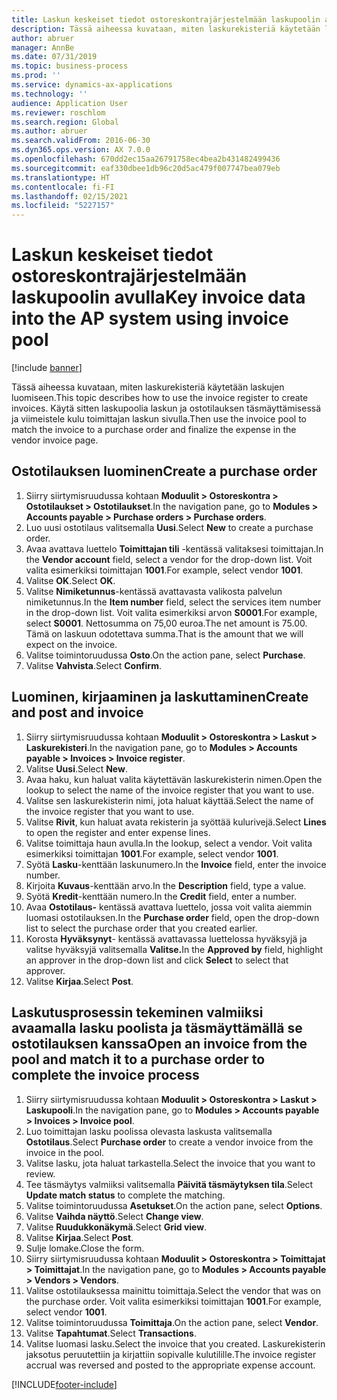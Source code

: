 ```yaml
---
title: Laskun keskeiset tiedot ostoreskontrajärjestelmään laskupoolin avulla
description: Tässä aiheessa kuvataan, miten laskurekisteriä käytetään laskujen luomiseen.
author: abruer
manager: AnnBe
ms.date: 07/31/2019
ms.topic: business-process
ms.prod: ''
ms.service: dynamics-ax-applications
ms.technology: ''
audience: Application User
ms.reviewer: roschlom
ms.search.region: Global
ms.author: abruer
ms.search.validFrom: 2016-06-30
ms.dyn365.ops.version: AX 7.0.0
ms.openlocfilehash: 670dd2ec15aa26791758ec4bea2b431482499436
ms.sourcegitcommit: eaf330dbee1db96c20d5ac479f007747bea079eb
ms.translationtype: HT
ms.contentlocale: fi-FI
ms.lasthandoff: 02/15/2021
ms.locfileid: "5227157"
---
```

# <a name="key-invoice-data-into-the-ap-system-using-invoice-pool"></a><span data-ttu-id="5c664-103">Laskun keskeiset tiedot ostoreskontrajärjestelmään laskupoolin avulla</span><span class="sxs-lookup"><span data-stu-id="5c664-103">Key invoice data into the AP system using invoice pool</span></span>

[!include [banner](../../includes/banner.md)]

<span data-ttu-id="5c664-104">Tässä aiheessa kuvataan, miten laskurekisteriä käytetään laskujen luomiseen.</span><span class="sxs-lookup"><span data-stu-id="5c664-104">This topic describes how to use the invoice register to create invoices.</span></span> <span data-ttu-id="5c664-105">Käytä sitten laskupoolia laskun ja ostotilauksen täsmäyttämisessä ja viimeistele kulu toimittajan laskun sivulla.</span><span class="sxs-lookup"><span data-stu-id="5c664-105">Then use the invoice pool to match the invoice to a purchase order and finalize the expense in the vendor invoice page.</span></span>


## <a name="create-a-purchase-order"></a><span data-ttu-id="5c664-106">Ostotilauksen luominen</span><span class="sxs-lookup"><span data-stu-id="5c664-106">Create a purchase order</span></span>
1. <span data-ttu-id="5c664-107">Siirry siirtymisruudussa kohtaan **Moduulit > Ostoreskontra > Ostotilaukset > Ostotilaukset**.</span><span class="sxs-lookup"><span data-stu-id="5c664-107">In the navigation pane, go to **Modules > Accounts payable > Purchase orders > Purchase orders**.</span></span>
2. <span data-ttu-id="5c664-108">Luo uusi ostotilaus valitsemalla **Uusi**.</span><span class="sxs-lookup"><span data-stu-id="5c664-108">Select **New** to create a purchase order.</span></span>
3. <span data-ttu-id="5c664-109">Avaa avattava luettelo **Toimittajan tili** -kentässä valitaksesi toimittajan.</span><span class="sxs-lookup"><span data-stu-id="5c664-109">In the **Vendor account** field, select a vendor for the drop-down list.</span></span> <span data-ttu-id="5c664-110">Voit valita esimerkiksi toimittajan **1001**.</span><span class="sxs-lookup"><span data-stu-id="5c664-110">For example, select vendor **1001**.</span></span>
4. <span data-ttu-id="5c664-111">Valitse **OK**.</span><span class="sxs-lookup"><span data-stu-id="5c664-111">Select **OK**.</span></span>
5. <span data-ttu-id="5c664-112">Valitse **Nimiketunnus**-kentässä avattavasta valikosta palvelun nimiketunnus.</span><span class="sxs-lookup"><span data-stu-id="5c664-112">In the **Item number** field, select the services item number in the drop-down list.</span></span> <span data-ttu-id="5c664-113">Voit valita esimerkiksi arvon **S0001**.</span><span class="sxs-lookup"><span data-stu-id="5c664-113">For example, select **S0001**.</span></span> <span data-ttu-id="5c664-114">Nettosumma on 75,00 euroa.</span><span class="sxs-lookup"><span data-stu-id="5c664-114">The net amount is 75.00.</span></span>  <span data-ttu-id="5c664-115">Tämä on laskuun odotettava summa.</span><span class="sxs-lookup"><span data-stu-id="5c664-115">That is the amount that we will expect on the invoice.</span></span>  
6. <span data-ttu-id="5c664-116">Valitse toimintoruudussa **Osto**.</span><span class="sxs-lookup"><span data-stu-id="5c664-116">On the action pane, select **Purchase**.</span></span>
7. <span data-ttu-id="5c664-117">Valitse **Vahvista**.</span><span class="sxs-lookup"><span data-stu-id="5c664-117">Select **Confirm**.</span></span>

## <a name="create-and-post-and-invoice"></a><span data-ttu-id="5c664-118">Luominen, kirjaaminen ja laskuttaminen</span><span class="sxs-lookup"><span data-stu-id="5c664-118">Create and post and invoice</span></span>
1. <span data-ttu-id="5c664-119">Siirry siirtymisruudussa kohtaan **Moduulit > Ostoreskontra > Laskut > Laskurekisteri**.</span><span class="sxs-lookup"><span data-stu-id="5c664-119">In the navigation pane, go to **Modules > Accounts payable > Invoices > Invoice register**.</span></span>
2. <span data-ttu-id="5c664-120">Valitse **Uusi**.</span><span class="sxs-lookup"><span data-stu-id="5c664-120">Select **New**.</span></span>
3. <span data-ttu-id="5c664-121">Avaa haku, kun haluat valita käytettävän laskurekisterin nimen.</span><span class="sxs-lookup"><span data-stu-id="5c664-121">Open the lookup to select the name of the invoice register that you want to use.</span></span>
4. <span data-ttu-id="5c664-122">Valitse sen laskurekisterin nimi, jota haluat käyttää.</span><span class="sxs-lookup"><span data-stu-id="5c664-122">Select the name of the invoice register that you want to use.</span></span>
5. <span data-ttu-id="5c664-123">Valitse **Rivit**, kun haluat avata rekisterin ja syöttää kulurivejä.</span><span class="sxs-lookup"><span data-stu-id="5c664-123">Select **Lines** to open the register and enter expense lines.</span></span>
6. <span data-ttu-id="5c664-124">Valitse toimittaja haun avulla.</span><span class="sxs-lookup"><span data-stu-id="5c664-124">In the lookup, select a vendor.</span></span> <span data-ttu-id="5c664-125">Voit valita esimerkiksi toimittajan **1001**.</span><span class="sxs-lookup"><span data-stu-id="5c664-125">For example, select vendor **1001**.</span></span>
7. <span data-ttu-id="5c664-126">Syötä **Lasku**-kenttään laskunumero.</span><span class="sxs-lookup"><span data-stu-id="5c664-126">In the **Invoice** field, enter the invoice number.</span></span>
8. <span data-ttu-id="5c664-127">Kirjoita **Kuvaus**-kenttään arvo.</span><span class="sxs-lookup"><span data-stu-id="5c664-127">In the **Description** field, type a value.</span></span>
9. <span data-ttu-id="5c664-128">Syötä **Kredit**-kenttään numero.</span><span class="sxs-lookup"><span data-stu-id="5c664-128">In the **Credit** field, enter a number.</span></span>
10. <span data-ttu-id="5c664-129">Avaa **Ostotilaus-** kentässä avattava luettelo, jossa voit valita aiemmin luomasi ostotilauksen.</span><span class="sxs-lookup"><span data-stu-id="5c664-129">In the **Purchase order** field, open the drop-down list to select the purchase order that you created earlier.</span></span>
11. <span data-ttu-id="5c664-130">Korosta **Hyväksynyt**- kentässä avattavassa luettelossa hyväksyjä ja valitse hyväksyjä valitsemalla **Valitse.**</span><span class="sxs-lookup"><span data-stu-id="5c664-130">In the **Approved by** field, highlight an approver in the drop-down list and click **Select** to select that approver.</span></span>
12. <span data-ttu-id="5c664-131">Valitse **Kirjaa**.</span><span class="sxs-lookup"><span data-stu-id="5c664-131">Select **Post**.</span></span>

## <a name="open-an-invoice-from-the-pool-and-match-it-to-a-purchase-order-to-complete-the-invoice-process"></a><span data-ttu-id="5c664-132">Laskutusprosessin tekeminen valmiiksi avaamalla lasku poolista ja täsmäyttämällä se ostotilauksen kanssa</span><span class="sxs-lookup"><span data-stu-id="5c664-132">Open an invoice from the pool and match it to a purchase order to complete the invoice process</span></span>
1. <span data-ttu-id="5c664-133">Siirry siirtymisruudussa kohtaan **Moduulit > Ostoreskontra > Laskut > Laskupooli**.</span><span class="sxs-lookup"><span data-stu-id="5c664-133">In the navigation pane, go to **Modules > Accounts payable > Invoices > Invoice pool**.</span></span>
2. <span data-ttu-id="5c664-134">Luo toimittajan lasku poolissa olevasta laskusta valitsemalla **Ostotilaus**.</span><span class="sxs-lookup"><span data-stu-id="5c664-134">Select **Purchase order** to create a vendor invoice from the invoice in the pool.</span></span>
3. <span data-ttu-id="5c664-135">Valitse lasku, jota haluat tarkastella.</span><span class="sxs-lookup"><span data-stu-id="5c664-135">Select the invoice that you want to review.</span></span>
4. <span data-ttu-id="5c664-136">Tee täsmäytys valmiiksi valitsemalla **Päivitä täsmäytyksen tila**.</span><span class="sxs-lookup"><span data-stu-id="5c664-136">Select **Update match status** to complete the matching.</span></span>
5. <span data-ttu-id="5c664-137">Valitse toimintoruudussa **Asetukset**.</span><span class="sxs-lookup"><span data-stu-id="5c664-137">On the action pane, select **Options**.</span></span>
6. <span data-ttu-id="5c664-138">Valitse **Vaihda näyttö**.</span><span class="sxs-lookup"><span data-stu-id="5c664-138">Select **Change view**.</span></span>
7. <span data-ttu-id="5c664-139">Valitse **Ruudukkonäkymä**.</span><span class="sxs-lookup"><span data-stu-id="5c664-139">Select **Grid view**.</span></span>
8. <span data-ttu-id="5c664-140">Valitse **Kirjaa**.</span><span class="sxs-lookup"><span data-stu-id="5c664-140">Select **Post**.</span></span>
9. <span data-ttu-id="5c664-141">Sulje lomake.</span><span class="sxs-lookup"><span data-stu-id="5c664-141">Close the form.</span></span>
10. <span data-ttu-id="5c664-142">Siirry siirtymisruudussa kohtaan **Moduulit > Ostoreskontra > Toimittajat > Toimittajat**.</span><span class="sxs-lookup"><span data-stu-id="5c664-142">In the navigation pane, go to **Modules > Accounts payable > Vendors > Vendors**.</span></span>
11. <span data-ttu-id="5c664-143">Valitse ostotilauksessa mainittu toimittaja.</span><span class="sxs-lookup"><span data-stu-id="5c664-143">Select the vendor that was on the purchase order.</span></span> <span data-ttu-id="5c664-144">Voit valita esimerkiksi toimittajan **1001**.</span><span class="sxs-lookup"><span data-stu-id="5c664-144">For example, select vendor **1001**.</span></span>
12. <span data-ttu-id="5c664-145">Valitse toimintoruudussa **Toimittaja**.</span><span class="sxs-lookup"><span data-stu-id="5c664-145">On the action pane, select **Vendor**.</span></span>
13. <span data-ttu-id="5c664-146">Valitse **Tapahtumat**.</span><span class="sxs-lookup"><span data-stu-id="5c664-146">Select **Transactions**.</span></span>
14. <span data-ttu-id="5c664-147">Valitse luomasi lasku.</span><span class="sxs-lookup"><span data-stu-id="5c664-147">Select the invoice that you created.</span></span> <span data-ttu-id="5c664-148">Laskurekisterin jaksotus peruutettiin ja kirjattiin sopivalle kulutilille.</span><span class="sxs-lookup"><span data-stu-id="5c664-148">The invoice register accrual was reversed and posted to the appropriate expense account.</span></span>  



[!INCLUDE[footer-include](../../../includes/footer-banner.md)]